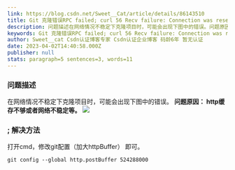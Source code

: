 ```yaml
---
link: https://blog.csdn.net/Sweet__Cat/article/details/86143510
title: Git 克隆错误RPC failed; curl 56 Recv failure: Connection was reset.’ 及克隆速度慢问题解决
description: 问题描述在网络情况不稳定下克隆项目时，可能会出现下图中的错误。问题原因： http缓存不够或者网络不稳定等。解决方法打开cmd，修改git配置（加大httpBuffer） 即可。git config --global http.postBuffer 524288000...
keywords: Git 克隆错误RPC failed; curl 56 Recv failure: Connection was reset.’ 及克隆速度慢问题解决
author: Sweet__cat Csdn认证博客专家 Csdn认证企业博客 码龄6年 暂无认证
date: 2023-04-02T14:40:58.000Z
publisher: null
stats: paragraph=5 sentences=3, words=11
---
```

### 问题描述

在网络情况不稳定下克隆项目时，可能会出现下图中的错误。
**问题原因： http缓存不够或者网络不稳定等。**
![](https://img-blog.csdnimg.cn/20190109122258622.png)

### <a name="_5">;</a> 解决方法

打开cmd，修改git配置（加大httpBuffer） 即可。

```
git config --global http.postBuffer 524288000
```
